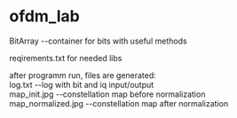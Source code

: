 # ofdm_lab  
BitArray --container for bits with useful methods  
  
reqirements.txt for needed libs  
  
after programm run, files are generated:  
log.txt --log with bit and iq input/output  
map_init.jpg --constellation map before normalization  
map_normalized.jpg --constellation map after normalization  


